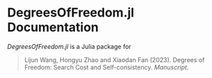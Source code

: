 # DegreesOfFreedom.jl Documentation

*DegreesOfFreedom.jl* is a Julia package for 

> Lijun Wang, Hongyu Zhao and Xiaodan Fan (2023). Degrees of Freedom: Search Cost and Self-consistency. *Manuscript*.